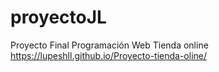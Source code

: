 # proyectoJL
Proyecto Final Programación Web
Tienda online
https://lupeshll.github.io/Proyecto-tienda-oline/
